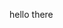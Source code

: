 hello there
<!---
Fanitonia/Fanitonia is a ✨ special ✨ repository because its `README.md` (this file) appears on your GitHub profile.
You can click the Preview link to take a look at your changes.

signed by fanitonia (16.12.2023)
--->
